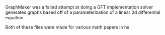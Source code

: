 GraphMaker was a failed attempt at doing a GFT implementation
solver generates graphs based off of a parameterization of a linear 2d differential equation

Both of these files were made for various math papers in hs

